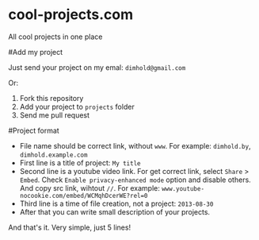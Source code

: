 cool-projects.com
=================

All cool projects in one place

#Add my project

Just send your project on my emal: `dimhold@gmail.com`


Or:

1. Fork this repository
2. Add your project to `projects` folder
3. Send me pull request

#Project format

* File name should be correct link, without `www`. For example: `dimhold.by`, `dimhold.example.com`
* First line is a title of project: `My title`
* Second line is a youtube video link. For get correct link, select `Share` > `Embed`. Check `Enable privacy-enhanced mode` option and disable others. And copy src link, wihtout `//`. For example: `www.youtube-nocookie.com/embed/WCMqhDcerWE?rel=0`
* Third line is a time of file creation, not a project: `2013-08-30`
* After that you can write small description of your projects.

And that's it. Very simple, just 5 lines!

